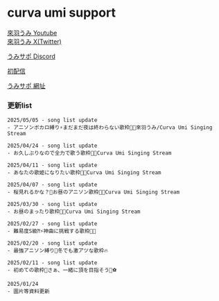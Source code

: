# curva umi support  


[來羽うみ Youtube](https://www.youtube.com/@curvaumi)  
[來羽うみ X(Twitter)](https://x.com/curva_umi)  

[うみサポ Discord](https://t.co/oKazNascfC)  

[初配信](https://www.youtube.com/live/HRq1MVhPS5A?si=fg21_CmPBtaWUSAW)  

[うみサポ 網址](https://redfire29.github.io/curva-umi-support/)  

### 更新list  
```
2025/05/05 - song list update  
- アニソンボカロ縛り⚡️まだまだ夜は終わらない歌枠🎤🐧來羽うみ/Curva Umi Singing Stream

2025/04/24 - song list update  
- お久しぶりなので全力で歌う歌枠🎤🩵Curva Umi Singing Stream

2025/04/11 - song list update  
- あなたの歌姫になりたい歌枠🎤🩵Curva Umi Singing Stream

2025/04/07 - song list update  
- 桜見れるかな？🌸お昼のアニソン歌枠🎤🐧Curva Umi Singing Stream

2025/03/30 - song list update  
- お昼のまったり歌枠🎤🐧Curva Umi Singing Stream

2025/02/27 - song list update  
- 難易度S級⁈⚡️神曲に挑戦する歌枠🎤🐧

2025/02/20 - song list update  
- 最強アニソン縛り🎤冬でも激アツな歌枠🔥

2025/02/11 - song list update  
- 初めての歌枠🎤さぁ、一緒に頂を目指そう🐧⚽️ 

2025/01/24
- 圖片等資料更新
```